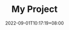 ---
title: "My Project"
date: 2022-09-01T10:17:19+08:00
draft: false
customURL: "https://baidu.com/"
cover: "https://d33wubrfki0l68.cloudfront.net/698bdaa040744ec373f18fc5f1811f709883d686/bb0c0/themes/hugo-theme-onelou/screenshot_hu2ad82ecd1b89cace345447ca44b2b73d_21459_750x500_fill_catmullrom_top_3.png"
---